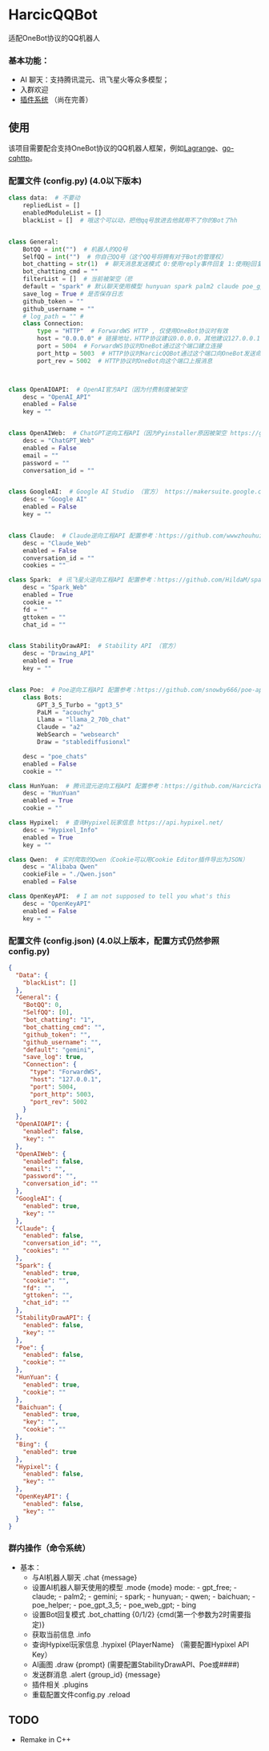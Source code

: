 # HarcicQQBot
适配OneBot协议的QQ机器人


### 基本功能：
- AI 聊天：支持腾讯混元、讯飞星火等众多模型；
- 入群欢迎
- [插件系统](https://github.com/HarcicYang/HarcicQQBot/blob/main/plugin.md) （尚在完善）

## 使用
该项目需要配合支持OneBot协议的QQ机器人框架，例如[Lagrange](https://github.com/LagrangeDev/Lagrange.Core)、[go-cqhttp](https://github.com/Mrs4s/go-cqhttp)。

### 配置文件 (config.py) (4.0以下版本)
~~~ python
class data:  # 不要动
    repliedList = []
    enabledModuleList = []
    blackList = []  # 哦这个可以动，把他qq号放进去他就用不了你的Bot了hh


class General:
    BotQQ = int("")  # 机器人的QQ号
    SelfQQ = int("")  # 你自己QQ号（这个QQ号将拥有对于Bot的管理权）
    bot_chatting = str(1)  # 聊天消息发送模式 0:使用reply事件回复 1:使用@回复 2:使用指定的命令回复（需要配置bot_chatting_cmd） QQ号:回复时@指定用户的QQ
    bot_chatting_cmd = ""
    filterList = []  # 当前被架空（悲
    default = "spark" # 默认聊天使用模型 hunyuan spark palm2 claude poe_gpt_3_5 poe_palm poe_llama poe_claude
    save_log = True # 是否保存日志
    github_token = ""
    github_username = ""
    # log_path = "" # 
    class Connection:
        type = "HTTP"  # ForwardWS HTTP , 仅使用OneBot协议时有效
        host = "0.0.0.0" # 链接地址，HTTP协议建议0.0.0.0，其他建议127.0.0.1  目前强制向127.0.0.1上报消息发送、回复等内容 (记得按需编辑control.html，一般无需)
        port = 5004  # ForwardWS协议时OneBot通过这个端口建立连接
        port_http = 5003  # HTTP协议时HarcicQQBot通过这个端口向OneBot发送命令
        port_rev = 5002  # HTTP协议时OneBot向这个端口上报消息



class OpenAIOAPI:  # OpenAI官方API（因为付费制度被架空
    desc = "OpenAI_API"
    enabled = False
    key = ""


class OpenAIWeb:  # ChatGPT逆向工程API（因为Pyinstaller原因被架空 https://github.com/acheong08/ChatGPT
    desc = "ChatGPT_Web"
    enabled = False
    email = ""
    password = ""
    conversation_id = ""


class GoogleAI:  # Google AI Studio （官方） https://makersuite.google.com/
    desc = "Google AI"
    enabled = False
    key = ""


class Claude:  # Claude逆向工程API 配置参考：https://github.com/wwwzhouhui/Claude2-PyAPI
    desc = "Claude_Web"
    enabled = False
    conversation_id = ""
    cookies = ""

class Spark:  # 讯飞星火逆向工程API 配置参考：https://github.com/HildaM/sparkdesk-api
    desc = "Spark_Web"
    enabled = True
    cookie = ""
    fd = ""
    gttoken = ""
    chat_id = ""


class StabilityDrawAPI:  # Stability API （官方）
    desc = "Drawing_API"
    enabled = True
    key = ""


class Poe:  # Poe逆向工程API 配置参考：https://github.com/snowby666/poe-api-wrapper
    class Bots:
        GPT_3_5_Turbo = "gpt3_5"
        PaLM = "acouchy"
        Llama = "llama_2_70b_chat"
        Claude = "a2"
        WebSearch = "websearch"
        Draw = "stablediffusionxl"

    desc = "poe_chats"
    enabled = False
    cookie = ""

class HunYuan:  # 腾讯混元逆向工程API 配置参考：https://github.com/HarcicYang/rev_HunYuan
    desc = "HunYuan"
    enabled = True
    cookie = ""

class Hypixel:  # 查询Hypixel玩家信息 https://api.hypixel.net/
    desc = "Hypixel_Info"
    enabled = True
    key = ""

class Qwen:  # 实时爬取的Qwen（Cookie可以用Cookie Editor插件导出为JSON）
    desc = "Alibaba Qwen"
    cookieFile = "./Qwen.json"
    enabled = False

class OpenKeyAPI:  # I am not supposed to tell you what's this
    desc = "OpenKeyAPI"
    enabled = False
    key = ""
~~~

### 配置文件 (config.json) (4.0以上版本，配置方式仍然参照config.py)
~~~ json
{
  "Data": {
    "blackList": []
  },
  "General": {
    "BotQQ": 0,
    "SelfQQ": [0],
    "bot_chatting": "1",
    "bot_chatting_cmd": "",
    "github_token": "",
    "github_username": "",
    "default": "gemini",
    "save_log": true,
    "Connection": {
      "type": "ForwardWS",
      "host": "127.0.0.1",
      "port": 5004,
      "port_http": 5003,
      "port_rev": 5002
    }
  },
  "OpenAIOAPI": {
    "enabled": false,
    "key": ""
  },
  "OpenAIWeb": {
    "enabled": false,
    "email": "",
    "password": "",
    "conversation_id": ""
  },
  "GoogleAI": {
    "enabled": true,
    "key": ""
  },
  "Claude": {
    "enabled": false,
    "conversation_id": "",
    "cookies": ""
  },
  "Spark": {
    "enabled": true,
    "cookie": "",
    "fd": "",
    "gttoken": "",
    "chat_id": ""
  },
  "StabilityDrawAPI": {
    "enabled": false,
    "key": ""
  },
  "Poe": {
    "enabled": false,
    "cookie": ""
  },
  "HunYuan": {
    "enabled": true,
    "cookie": ""
  },
  "Baichuan": {
    "enabled": true,
    "key": "",
    "cookie": ""
  },
  "Bing": {
    "enabled": true
  },
  "Hypixel": {
    "enabled": false,
    "key": ""
  },
  "OpenKeyAPI": {
    "enabled": false,
    "key": ""
  }
}
~~~

### 群内操作（命令系统）
- 基本：
  - 与AI机器人聊天 .chat {message}
  - 设置AI机器人聊天使用的模型 .mode {mode}
      mode:
        - gpt_free;
        - claude;
        - palm2;
        - gemini;
        - spark;
        - hunyuan;
        - qwen;
        - baichuan;
        - poe_helper;
        - poe_gpt_3_5;
        - poe_web_gpt;
        - bing
  - 设置Bot回复模式 .bot_chatting {0/1/2} {cmd(第一个参数为2时需要指定)}
  - 获取当前信息 .info
  - 查询Hypixel玩家信息 .hypixel {PlayerName} （需要配置Hypixel API Key）
  - AI画图 .draw {prompt} (需要配置StabilityDrawAPI、Poe或####)
  - 发送群消息 .alert {group_id} {message}
  - 插件相关 .plugins
  - 重载配置文件config.py .reload


## TODO
- Remake in C++
